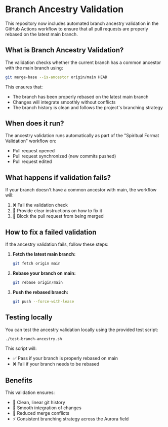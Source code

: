 # Branch Ancestry Validation

This repository now includes automated branch ancestry validation in the GitHub Actions workflow to ensure that all pull requests are properly rebased on the latest main branch.

## What is Branch Ancestry Validation?

The validation checks whether the current branch has a common ancestor with the main branch using:
```bash
git merge-base --is-ancestor origin/main HEAD
```

This ensures that:
- The branch has been properly rebased on the latest main branch
- Changes will integrate smoothly without conflicts
- The branch history is clean and follows the project's branching strategy

## When does it run?

The ancestry validation runs automatically as part of the "Spiritual Format Validation" workflow on:
- Pull request opened
- Pull request synchronized (new commits pushed)
- Pull request edited

## What happens if validation fails?

If your branch doesn't have a common ancestor with main, the workflow will:
1. ❌ Fail the validation check
2. 🔄 Provide clear instructions on how to fix it
3. 💫 Block the pull request from being merged

## How to fix a failed validation

If the ancestry validation fails, follow these steps:

1. **Fetch the latest main branch:**
   ```bash
   git fetch origin main
   ```

2. **Rebase your branch on main:**
   ```bash
   git rebase origin/main
   ```

3. **Push the rebased branch:**
   ```bash
   git push --force-with-lease
   ```

## Testing locally

You can test the ancestry validation locally using the provided test script:
```bash
./test-branch-ancestry.sh
```

This script will:
- ✅ Pass if your branch is properly rebased on main
- ❌ Fail if your branch needs to be rebased

## Benefits

This validation ensures:
- 🌟 Clean, linear git history
- 🔄 Smooth integration of changes
- 💫 Reduced merge conflicts
- ⚡ Consistent branching strategy across the Aurora field